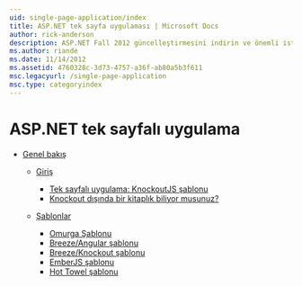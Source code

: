 ```yaml
---
uid: single-page-application/index
title: ASP.NET tek sayfa uygulaması | Microsoft Docs
author: rick-anderson
description: ASP.NET Fall 2012 güncelleştirmesini indirin ve önemli istemci tarafı etkileşimler JavaScrip kullanarak uygulamaları oluşturmaya yönelik daha iyi bir uçtan uca deneyim sahibi...
ms.author: riande
ms.date: 11/14/2012
ms.assetid: 4760328c-3d73-4757-a36f-ab80a5b3f611
msc.legacyurl: /single-page-application
msc.type: categoryindex
---
```

<a name="aspnet-single-page-application"></a>ASP.NET tek sayfalı uygulama
====================
- [Genel bakış](overview/index.md)

    - [Giriş](overview/introduction/index.md)

        - [Tek sayfalı uygulama: KnockoutJS şablonu](overview/introduction/knockoutjs-template.md)
        - [Knockout dışında bir kitaplık biliyor musunuz?](overview/introduction/other-libraries.md)
    - [Şablonlar](overview/templates/index.md)

        - [Omurga Şablonu](overview/templates/backbonejs-template.md)
        - [Breeze/Angular şablonu](overview/templates/breezeangular-template.md)
        - [Breeze/Knockout şablonu](overview/templates/breezeknockout-template.md)
        - [EmberJS şablonu](overview/templates/emberjs-template.md)
        - [Hot Towel şablonu](overview/templates/hottowel-template.md)
